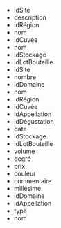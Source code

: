 - idSite
- description
- idRégion
- nom
- idCuvée
- nom
- idStockage
- idLotBouteille
- idSite
- nombre
- idDomaine
- nom
- idRégion
- idCuvée
- idAppellation
- idDégustation
- date
- idStockage
- idLotBouteille
- volume
- degré
- prix
- couleur
- commentaire
- millésime
- idDomaine
- idAppellation
- type
- nom